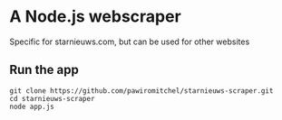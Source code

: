 # A Node.js webscraper

Specific for starnieuws.com, but can be used for other websites

## Run the app
```
git clone https://github.com/pawiromitchel/starnieuws-scraper.git
cd starnieuws-scraper
node app.js
```
